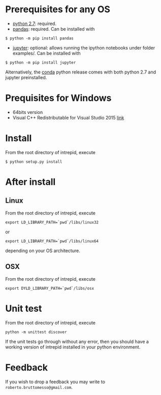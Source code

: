 # Prerequisites for any OS
- [python 2.7][1]: required. 
- [pandas][4]: required. Can be installed with
```
$ python -m pip install pandas
```
- [jupyter][3]: optional: allows running the ipython notebooks under folder examples/. Can be installed with
```
$ python -m pip install jupyter
```

Alternatively, the [conda][2] python release comes with both python 2.7 and jupyter preinstalled.

# Prequisites for Windows
- 64bits version
- Visual C++ Redistributable for Visual Studio 2015 [link][4]

# Install
From the root directory of intrepid, execute
```
$ python setup.py install
```

# After install

## Linux
From the root directory of intrepid, execute
```
export LD_LIBRARY_PATH=`pwd`/libs/linux32
```
or
```
export LD_LIBRARY_PATH=`pwd`/libs/linux64
```
depending on your OS architecture.

## OSX
From the root directory of intrepid, execute
```
export DYLD_LIBRARY_PATH=`pwd`/libs/osx
```

# Unit test
From the root directory of intrepid, execute
```
python -m unittest discover
```
If the unit tests go through without any error,
then you should have a working version of
intrepid installed in your python environment.

# Feedback
If you wish to drop a feedback you may write to
`roberto.bruttomesso@gmail.com`.


[1]: https://www.python.org/ "Python"
[2]: https://www.continuum.io/downloads "Anaconda"
[3]: http://jupyter.org/ "Jupyter"
[4]: https://www.microsoft.com/en-us/download/details.aspx?id=48145 "Visual C++ Redistributable for Visual Studio 2015"
[5]: http://pandas.pydata.org/ "Python Data Analysis Library"
